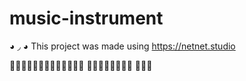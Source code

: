# music-instrument
◕ ◞ ◕ This project was made using https://netnet.studio

🎵🎵🎵🎵🎵🎵🎵🎵🎵🎵🎵🎵🎵
🎵🎵🎵🎵🎵🎵🎵🎵
🎵🎵🎵
